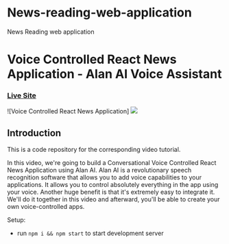 # News-reading-web-application
News Reading web application


# Voice Controlled React News Application - Alan AI Voice Assistant

### [Live Site](https://alan-news-app.netlify.app/)

![Voice Controlled React News Application]
<img src="https://i.ibb.co/4ZCRt92/68747470733a2f2f73746f726167652e676f6f676c65617069732e636f6d2f616c616e2d7075626c69632d696d616765732f.gif" >

## Introduction
This is a code repository for the corresponding video tutorial. 

In this video, we're going to build a Conversational Voice Controlled React News Application using Alan AI. Alan AI is a revolutionary speech recognition software that allows you to add voice capabilities to your applications. It allows you to control absolutely everything in the app using your voice. Another huge benefit is that it's extremely easy to integrate it. We'll do it together in this video and afterward, you'll be able to create your own voice-controlled apps.  

Setup:
- run ```npm i && npm start``` to start development server
